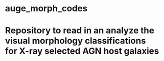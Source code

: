 # auge_morph_codes
# Repository to read in an analyze the visual morphology classifications for X-ray selected AGN host galaxies
